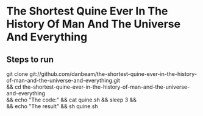 The Shortest Quine Ever In The History Of Man And The Universe And Everything
=============================================================================

Steps to run
------------
git clone git://github.com/danbeam/the-shortest-quine-ever-in-the-history-of-man-and-the-universe-and-everything.git \
&& cd the-shortest-quine-ever-in-the-history-of-man-and-the-universe-and-everything \
&& echo "The code:" && cat quine.sh && sleep 3 && \
&& echo "The result" && sh quine.sh

